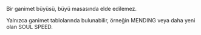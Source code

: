 Bir ganimet büyüsü, büyü masasında elde edilemez.

Yalnızca ganimet tablolarında bulunabilir, örneğin MENDING veya daha yeni olan SOUL SPEED.